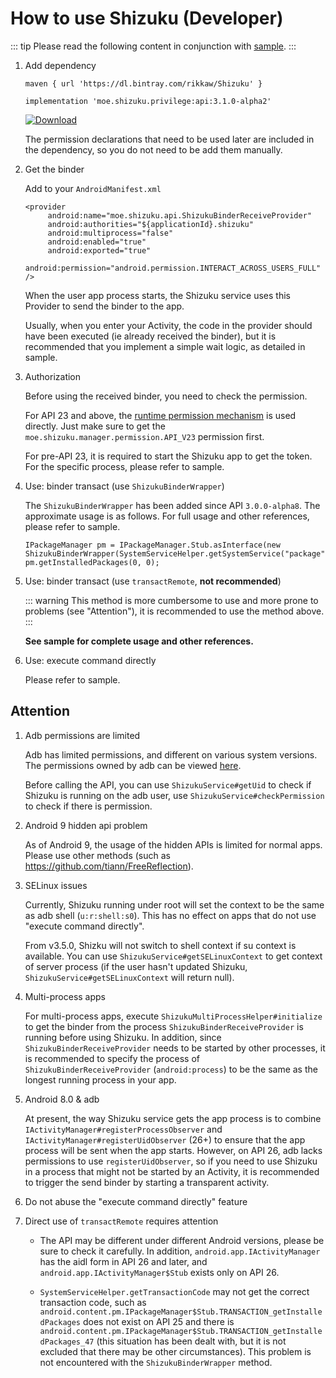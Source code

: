 # How to use Shizuku (Developer)

::: tip
Please read the following content in conjunction with [sample](https://github.com/RikkaApps/Shizuku/tree/master/sample).
:::

1. Add dependency

   ```
   maven { url 'https://dl.bintray.com/rikkaw/Shizuku' }
   ```
   
   ```
   implementation 'moe.shizuku.privilege:api:3.1.0-alpha2'
   ```

    [![Download](https://api.bintray.com/packages/rikkaw/Shizuku/api/images/download.svg)](https://bintray.com/rikkaw/Shizuku/api/_latestVersion)

   The permission declarations that need to be used later are included in the dependency, so you do not need to be add them manually.
   
2. Get the binder

   Add to your `AndroidManifest.xml`

   ```
   <provider
        android:name="moe.shizuku.api.ShizukuBinderReceiveProvider"
        android:authorities="${applicationId}.shizuku"
        android:multiprocess="false"
        android:enabled="true"
        android:exported="true"
        android:permission="android.permission.INTERACT_ACROSS_USERS_FULL" />
   ```

   When the user app process starts, the Shizuku service uses this Provider to send the binder to the app.

   Usually, when you enter your Activity, the code in the provider should have been executed (ie already received the binder), but it is recommended that you implement a simple wait logic, as detailed in sample.

3. Authorization

   Before using the received binder, you need to check the permission.

   For API 23 and above, the [runtime permission mechanism](https://developer.android.com/distribute/best-practices/develop/runtime-permissions) is used directly. Just make sure to get the `moe.shizuku.manager.permission.API_V23` permission first.

   For pre-API 23, it is required to start the Shizuku app to get the token. For the specific process, please refer to sample.

4. Use: binder transact (use `ShizukuBinderWrapper`)

   The `ShizukuBinderWrapper` has been added since API `3.0.0-alpha8`. The approximate usage is as follows. For full usage and other references, please refer to sample.

   ```
   IPackageManager pm = IPackageManager.Stub.asInterface(new ShizukuBinderWrapper(SystemServiceHelper.getSystemService("package")));
   pm.getInstalledPackages(0, 0);
   ```

5. Use: binder transact (use `transactRemote`, **not recommended**)

   ::: warning
   This method is more cumbersome to use and more prone to problems (see  "Attention"), it is recommended to use the method above.
   :::
   
   **See sample for complete usage and other references.**

6. Use: execute command directly
   
   Please refer to sample.

## Attention

1. Adb permissions are limited

   Adb has limited permissions, and different on various system versions. The permissions owned by adb can be viewed [here](https://github.com/aosp-mirror/platform_frameworks_base/blob/master/packages/Shell/AndroidManifest.xml).
   
   Before calling the API, you can use `ShizukuService#getUid` to check if Shizuku is running on the adb user, use `ShizukuService#checkPermission` to check if there is permission.

2. Android 9 hidden api problem

   As of Android 9, the usage of the hidden APIs is limited for normal apps. Please use other methods (such as <https://github.com/tiann/FreeReflection>).

3. SELinux issues

   Currently, Shizuku running under root will set the context to be the same as adb shell (`u:r:shell:s0`). This has no effect on apps that do not use "execute command directly".
   
   From v3.5.0, Shizku will not switch to shell context if su context is available. You can use `ShizukuService#getSELinuxContext` to get context of server process (if the user hasn't updated Shizuku, `ShizukuService#getSELinuxContext` will return null).

4. Multi-process apps

   For multi-process apps, execute `ShizukuMultiProcessHelper#initialize` to get the binder from the process `ShizukuBinderReceiveProvider` is running before using Shizuku. In addition, since `ShizukuBinderReceiveProvider` needs to be started by other processes, it is recommended to specify the process of `ShizukuBinderReceiveProvider` (`android:process`) to be the same as the longest running process in your app.

5. Android 8.0 & adb

   At present, the way Shizuku service gets the app process is to combine `IActivityManager#registerProcessObserver` and `IActivityManager#registerUidObserver` (26+) to ensure that the app process will be sent when the app starts. However, on API 26, adb lacks permissions to use `registerUidObserver`, so if you need to use Shizuku in a process that might not be started by an Activity, it is recommended to trigger the send binder by starting a transparent activity.
   
6. Do not abuse the "execute command directly" feature

7. Direct use of `transactRemote` requires attention

   * The API may be different under different Android versions, please be sure to check it carefully. In addition, `android.app.IActivityManager` has the aidl form in API 26 and later, and `android.app.IActivityManager$Stub` exists only on API 26.

   * `SystemServiceHelper.getTransactionCode` may not get the correct transaction code, such as `android.content.pm.IPackageManager$Stub.TRANSACTION_getInstalledPackages` does not exist on API 25 and there is `android.content.pm.IPackageManager$Stub.TRANSACTION_getInstalledPackages_47` (this situation has been dealt with, but it is not excluded that there may be other circumstances). This problem is not encountered with the `ShizukuBinderWrapper` method.
